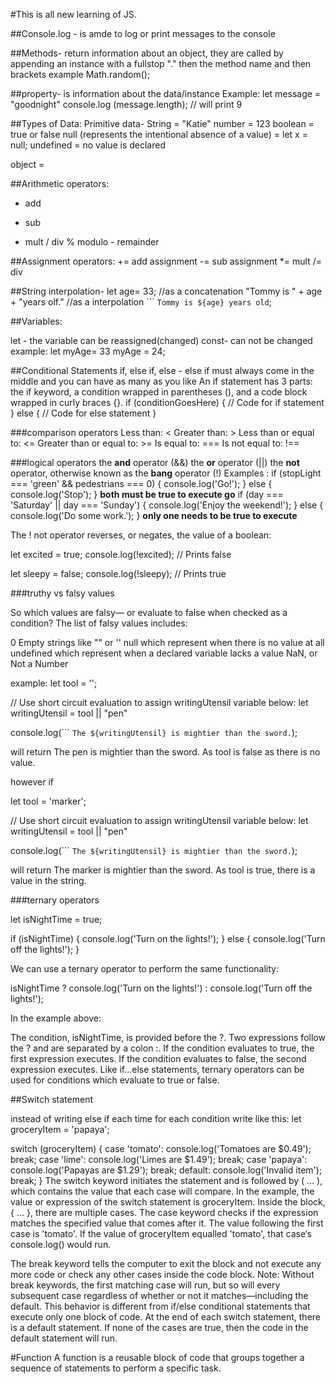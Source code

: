 #This is all new learning of JS.

##Console.log - is amde to log or print messages to the console

##Methods- return information about an object, they are called by appending an instance with a fullstop "." then the method name and then brackets 
 example Math.random(); 

 ##property- is information about the data/instance 
 Example: 
 let message = "goodnight"
 console.log (message.length);
// will print 9

 ##Types of Data: 
  Primitive data-
  String = "Katie"
  number = 123
  boolean = true or false
    null (represents the intentional absence of a value) = let x = null; 
  undefined = no value is declared
  
  
  object = 
    
##Arithmetic operators:
+ add
- sub
* mult
/ div
% modulo - remainder

##Assignment operators:
+= add assignment
-= sub assignment
*= mult
/= div 

##String interpolation- 
let age= 33;
//as a concatenation 
"Tommy is " + age + "years olf."
//as a interpolation
``` `Tommy is ${age} years old`;

##Variables:

let - the variable can be reassigned(changed)
const- can not be changed 
example: 
let myAge= 33
myAge = 24; 


##Conditional Statements 
if, else if, else  - else if must always come in the middle and you can have as many as you like
An if statement has 3 parts: the if keyword, a condition wrapped in parentheses (), and a code block wrapped in curly braces {}. 
if (conditionGoesHere) {
  // Code for if statement
} else {
  // Code for else statement
}

###comparison operators
    Less than: <
    Greater than: >
    Less than or equal to: <=
    Greater than or equal to: >=
    Is equal to: ===
    Is not equal to: !==


###logical operators 
    the **and** operator (&&)
    the **or** operator (||)
    the **not** operator, otherwise known as the **bang** operator (!)
Examples :
if (stopLight === 'green' && pedestrians === 0) {
  console.log('Go!');
} else {
  console.log('Stop');
}
**both must be true to execute go**
if (day === 'Saturday' || day === 'Sunday') {
  console.log('Enjoy the weekend!');
} else {
  console.log('Do some work.');
}
**only one needs to be true to execute**

The ! not operator reverses, or negates, the value of a boolean:

let excited = true;
console.log(!excited); // Prints false

let sleepy = false;
console.log(!sleepy); // Prints true


###truthy vs falsy values

So which values are falsy— or evaluate to false when checked as a condition? The list of falsy values includes:

0
Empty strings like "" or ''
null which represent when there is no value at all
undefined which represent when a declared variable lacks a value
NaN, or Not a Number


example:
let tool = '';

// Use short circuit evaluation to assign  writingUtensil variable below:
let writingUtensil = tool || "pen"

console.log(``` `The ${writingUtensil} is mightier than the sword.`);

will return The pen is mightier than the sword. As tool is false as there is no value. 

however if 

let tool = 'marker';

// Use short circuit evaluation to assign  writingUtensil variable below:
let writingUtensil = tool || "pen"

console.log(``` `The ${writingUtensil} is mightier than the sword.`);

will return The marker is mightier than the sword. As tool is true, there is a value in the string. 

###ternary operators

let isNightTime = true;

if (isNightTime) {
  console.log('Turn on the lights!');
} else {
  console.log('Turn off the lights!');
}

We can use a ternary operator to perform the same functionality:

isNightTime ? console.log('Turn on the lights!') : console.log('Turn off the lights!');

In the example above:

The condition, isNightTime, is provided before the ?.
Two expressions follow the ? and are separated by a colon :.
If the condition evaluates to true, the first expression executes.
If the condition evaluates to false, the second expression executes.
Like if...else statements, ternary operators can be used for conditions which evaluate to true or false.

##Switch statement

instead of writing else if each time for each condition write like this: 
let groceryItem = 'papaya';

switch (groceryItem) {
  case 'tomato':
    console.log('Tomatoes are $0.49');
    break;
  case 'lime':
    console.log('Limes are $1.49');
    break;
  case 'papaya':
    console.log('Papayas are $1.29');
    break;
  default:
    console.log('Invalid item');
    break;
}
The switch keyword initiates the statement and is followed by ( ... ), which contains the value that each case will compare. In the example, the value or expression of the switch statement is groceryItem.
Inside the block, { ... }, there are multiple cases. The case keyword checks if the expression matches the specified value that comes after it. The value following the first case is 'tomato'. If the value of groceryItem equalled 'tomato', that case‘s console.log() would run.

The break keyword tells the computer to exit the block and not execute any more code or check any other cases inside the code block. Note: Without break keywords, the first matching case will run, but so will every subsequent case regardless of whether or not it matches—including the default. This behavior is different from if/else conditional statements that execute only one block of code.
At the end of each switch statement, there is a default statement. If none of the cases are true, then the code in the default statement will run.



#Function
A function is a reusable block of code that groups together a sequence of statements to perform a specific task.